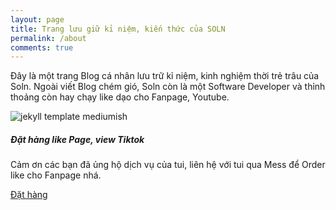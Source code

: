 ```yaml
---
layout: page
title: Trang lưu giữ kỉ niệm, kiến thức của SOLN
permalink: /about
comments: true
---
```


<div class="row justify-content-between">
<div class="col-md-8 pr-5">

<p>Đây là một trang Blog cá nhân lưu trữ kỉ niệm, kinh nghiệm thời trẻ trâu của Soln. Ngoài viết Blog chém gió, Soln còn là một Software Developer và thỉnh thoảng còn hay chạy like dạo cho Fanpage, Youtube.</p>

<p class="mb-5"><img class="shadow-lg" src="https://images.unsplash.com/photo-1552546264-798abaabce28?ixid=MnwxMjA3fDB8MHxwaG90by1wYWdlfHx8fGVufDB8fHx8&ixlib=rb-1.2.1&auto=format&fit=crop&w=1050&q=80" alt="jekyll template mediumish" /></p>

</div>

<div class="col-md-4">

<div class="sticky-top sticky-top-80">
<h5>Đặt hàng like Page, view Tiktok</h5>

<p>Cảm ơn các bạn đã ủng hộ dịch vụ của tui, liên hệ với tui qua Mess để  Order like cho Fanpage nhá.</p>

<a target="_blank" href="https://m.me/soln.link" class="btn btn-success">Đặt hàng</a>
</div>
</div>
</div>
